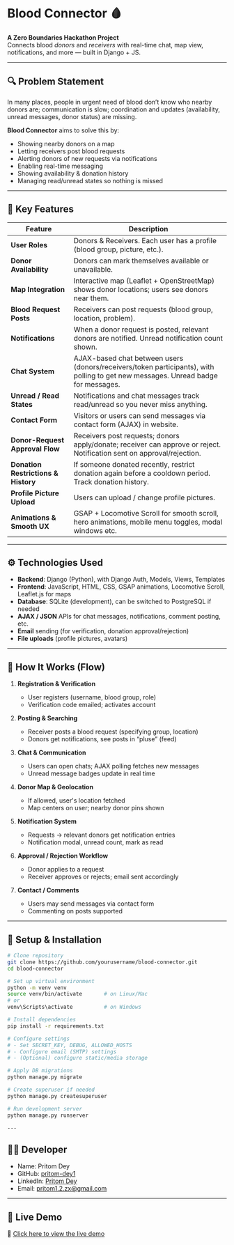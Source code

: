 # Blood Connector 🩸

**A Zero Boundaries Hackathon Project**  
Connects blood *donors* and *receivers* with real-time chat, map view, notifications, and more — built in Django + JS.

---

## 🔍 Problem Statement

In many places, people in urgent need of blood don’t know who nearby donors are; communication is slow; coordination and updates (availability, unread messages, donor status) are missing.  

**Blood Connector** aims to solve this by:

- Showing nearby donors on a map
- Letting receivers post blood requests
- Alerting donors of new requests via notifications  
- Enabling real-time messaging
- Showing availability & donation history  
- Managing read/unread states so nothing is missed

---

## 🎯 Key Features

| Feature | Description |
|---|---|
| **User Roles** | Donors & Receivers. Each user has a profile (blood group, picture, etc.). |
| **Donor Availability** | Donors can mark themselves available or unavailable. |
| **Map Integration** | Interactive map (Leaflet + OpenStreetMap) shows donor locations; users see donors near them. |
| **Blood Request Posts** | Receivers can post requests (blood group, location, problem). |
| **Notifications** | When a donor request is posted, relevant donors are notified. Unread notification count shown. |
| **Chat System** | AJAX-based chat between users (donors/receivers/token participants), with polling to get new messages. Unread badge for messages. |
| **Unread / Read States** | Notifications and chat messages track read/unread so you never miss anything. |
| **Contact Form** | Visitors or users can send messages via contact form (AJAX) in website. |
| **Donor-Request Approval Flow** | Receivers post requests; donors apply/donate; receiver can approve or reject. Notification sent on approval/rejection. |
| **Donation Restrictions & History** | If someone donated recently, restrict donation again before a cooldown period. Track donation history. |
| **Profile Picture Upload** | Users can upload / change profile pictures. |
| **Animations & Smooth UX** | GSAP + Locomotive Scroll for smooth scroll, hero animations, mobile menu toggles, modal windows etc. |

---

## ⚙️ Technologies Used

- **Backend**: Django (Python), with Django Auth, Models, Views, Templates  
- **Frontend**: JavaScript, HTML, CSS, GSAP animations, Locomotive Scroll, Leaflet.js for maps  
- **Database**: SQLite (development), can be switched to PostgreSQL if needed  
- **AJAX / JSON** APIs for chat messages, notifications, comment posting, etc.  
- **Email** sending (for verification, donation approval/rejection)  
- **File uploads** (profile pictures, avatars)  

---

## 📑 How It Works (Flow)

1. **Registration & Verification**  
   - User registers (username, blood group, role)  
   - Verification code emailed; activates account  

2. **Posting & Searching**  
   - Receiver posts a blood request (specifying group, location)  
   - Donors get notifications, see posts in “pluse” (feed)  

3. **Chat & Communication**  
   - Users can open chats; AJAX polling fetches new messages  
   - Unread message badges update in real time  

4. **Donor Map & Geolocation**  
   - If allowed, user's location fetched  
   - Map centers on user; nearby donor pins shown  

5. **Notification System**  
   - Requests → relevant donors get notification entries  
   - Notification modal, unread count, mark as read  

6. **Approval / Rejection Workflow**  
   - Donor applies to a request  
   - Receiver approves or rejects; email sent accordingly  

7. **Contact / Comments**  
   - Users may send messages via contact form  
   - Commenting on posts supported  

---



## 🧾 Setup & Installation

```bash
# Clone repository
git clone https://github.com/yourusername/blood-connector.git
cd blood-connector

# Set up virtual environment
python -m venv venv
source venv/bin/activate       # on Linux/Mac
# or
venv\Scripts\activate          # on Windows

# Install dependencies
pip install -r requirements.txt

# Configure settings
# - Set SECRET_KEY, DEBUG, ALLOWED_HOSTS
# - Configure email (SMTP) settings
# - (Optional) configure static/media storage

# Apply DB migrations
python manage.py migrate

# Create superuser if needed
python manage.py createsuperuser

# Run development server
python manage.py runserver

---
```
## 👨‍💻 Developer

- Name: Pritom Dey 
- GitHub: [pritom-dey1](https://github.com/pritom-dey1)  
- LinkedIn: [Pritom Dey](https://www.linkedin.com/in/pritom-dey1/)  
- Email: pritom1.2.zx@gmail.com 

---

## 🚀 Live Demo

🔗 [Click here to view the live demo](https://zero-boundaries-hackathon.onrender.com/)  